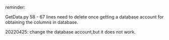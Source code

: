 reminder: 

GetData.py
58 - 67 lines
need to delete once getting a database account for obtaining the columns in database.

20220425:
change the database account,but it does not work.

